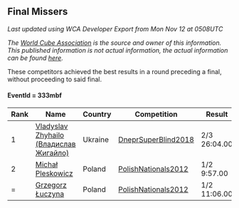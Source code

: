 ## Final Missers

*Last updated using WCA Developer Export from Mon Nov 12 at 0508UTC*

*The [World Cube Association](https://www.worldcubeassociation.org) is the source and owner of this information. This published information is not actual information, the actual information can be found [here](https://www.worldcubeassociation.org/results).*

These competitors achieved the best results in a round preceding a final, without proceeding to said final.

#### EventId = 333mbf

|Rank|Name|Country|Competition|Result|  
|--|--|--|--|--|  
|1|[Vladyslav Zhyhailo (Владислав Жигайло)](https://www.worldcubeassociation.org/persons/2013ZHYH01)|Ukraine|[DneprSuperBlind2018](https://www.worldcubeassociation.org/competitions/DneprSuperBlind2018)|2/3 26:04.00|  
|2|[Michał Pleskowicz](https://www.worldcubeassociation.org/persons/2009PLES01)|Poland|[PolishNationals2012](https://www.worldcubeassociation.org/competitions/PolishNationals2012)|1/2 9:57.00|  
|=|[Grzegorz Łuczyna](https://www.worldcubeassociation.org/persons/2005LUCZ01)|Poland|[PolishNationals2012](https://www.worldcubeassociation.org/competitions/PolishNationals2012)|1/2 11:06.00|  
